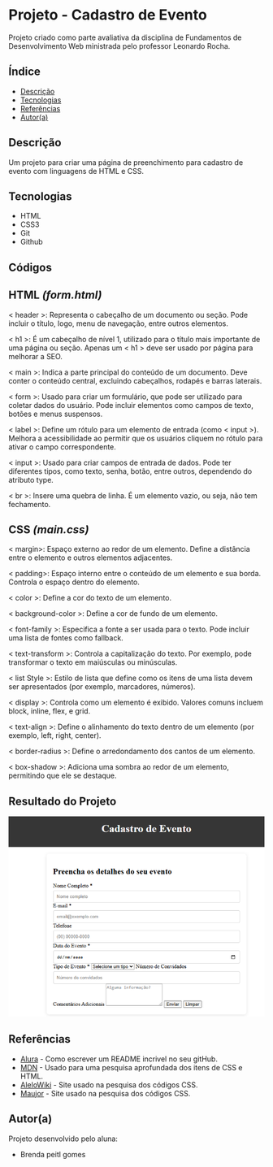# Projeto - Cadastro de Evento
 
Projeto criado como parte avaliativa da disciplina de Fundamentos de Desenvolvimento Web ministrada pelo professor Leonardo Rocha.
 
## Índice
* [Descrição](#descrição)
* [Tecnologias](#tecnologias)
* [Referências](#referências)
* [Autor(a)](#autora)
 
## Descrição
 
Um projeto para criar uma página de preenchimento para cadastro de evento com linguagens de HTML e CSS.
 
 
## Tecnologias
 
* HTML
* CSS3
* Git
* Github
 
## Códigos
 
## **HTML** _(form.html)_
 
< header >: Representa o cabeçalho de um documento ou seção. Pode incluir o título, logo, menu de navegação, entre outros elementos.
 
< h1 >: É um cabeçalho de nível 1, utilizado para o título mais importante de uma página ou seção. Apenas um < h1 > deve ser usado por página para melhorar a SEO.
 
< main >: Indica a parte principal do conteúdo de um documento. Deve conter o conteúdo central, excluindo cabeçalhos, rodapés e barras laterais.
 
< form >: Usado para criar um formulário, que pode ser utilizado para coletar dados do usuário. Pode incluir elementos como campos de texto, botões e menus suspensos.
 
< label >: Define um rótulo para um elemento de entrada (como < input >). Melhora a acessibilidade ao permitir que os usuários cliquem no rótulo para ativar o campo correspondente.
 
< input >: Usado para criar campos de entrada de dados. Pode ter diferentes tipos, como texto, senha, botão, entre outros, dependendo do atributo type.
 
< br >: Insere uma quebra de linha. É um elemento vazio, ou seja, não tem fechamento.
 
## **CSS** _(main.css)_
 
< margin>: Espaço externo ao redor de um elemento. Define a distância entre o elemento e outros elementos adjacentes.
 
< padding>: Espaço interno entre o conteúdo de um elemento e sua borda. Controla o espaço dentro do elemento.
 
< color >: Define a cor do texto de um elemento.
 
< background-color >: Define a cor de fundo de um elemento.
 
< font-family >: Especifica a fonte a ser usada para o texto. Pode incluir uma lista de fontes como fallback.
 
< text-transform >: Controla a capitalização do texto. Por exemplo, pode transformar o texto em maiúsculas ou minúsculas.
 
< list Style >: Estilo de lista que define como os itens de uma lista devem ser apresentados (por exemplo, marcadores, números).
 
< display >: Controla como um elemento é exibido. Valores comuns incluem block, inline, flex, e grid.
 
< text-align >: Define o alinhamento do texto dentro de um elemento (por exemplo, left, right, center).
 
< border-radius >: Define o arredondamento dos cantos de um elemento.
 
< box-shadow >: Adiciona uma sombra ao redor de um elemento, permitindo que ele se destaque.
 
## Resultado do Projeto
![Resultado do projeto final](_img/resultado%20final.png)
 
## Referências
 
* [Alura](https://www.alura.com.br/artigos/escrever-bom-readme) - Como escrever um README incrivel no seu gitHub.
* [MDN](https://developer.mozilla.org/pt-BR/) - Usado para uma pesquisa aprofundada dos itens de CSS e HTML.
* [AleloWiki](https://alelowiki.cenargen.embrapa.br/index.php/P%C3%A1gina_principal) - Site usado na pesquisa dos códigos CSS.
* [Maujor](https://maujor.com/) - Site usado na pesquisa dos códigos CSS.
 
## Autor(a)
 
Projeto desenvolvido pelo aluna:
 
* Brenda peitl gomes